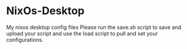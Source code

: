# NixOs-Desktop
My nixos desktop config files
Please run the save.sh script to save and upload your script and use the load script to pull and set your configurations.
